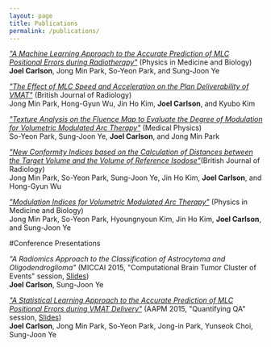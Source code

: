 ```yaml
---
layout: page
title: Publications
permalink: /publications/
---
```



<a href="http://www.ncbi.nlm.nih.gov/pubmed/26948678">*"A Machine Learning Approach to the Accurate Prediction of MLC Positional Errors during Radiotherapy"*</a> (Physics in Medicine and Biology)<br> **Joel Carlson**, Jong Min Park, So-Yeon Park, and Sung-Joon Ye

<a href="http://www.ncbi.nlm.nih.gov/pubmed/25734490">*"The Effect of MLC Speed and Acceleration on the Plan Deliverability of VMAT"*</a> (British Journal of Radiology)<br>
Jong Min Park, Hong-Gyun Wu, Jin Ho Kim, **Joel Carlson**, and Kyubo Kim

<a href="http://scitation.aip.org/content/aapm/journal/medphys/41/11/10.1118/1.4897388">*"Texture Analysis on the Fluence Map to Evaluate the Degree of Modulation for Volumetric Modulated Arc Therapy"*</a> (Medical Physics)<br>
So-Yeon Park, Sung-Joon Ye, **Joel Carlson**, and Jong Min Park

<a href="http://www.ncbi.nlm.nih.gov/pubmed/25225915">*"New Conformity Indices based on the Calculation of Distances between the Target Volume and the Volume of Reference Isodose"*</a>(British Journal of Radiology)<br>
Jong Min Park, So-Yeon Park, Sung-Joon Ye, Jin Ho Kim, **Joel Carlson**, and Hong-Gyun Wu

<a href="http://www.ncbi.nlm.nih.gov/pubmed/25383976">*"Modulation Indices for Volumetric Modulated Arc Therapy"*</a> (Physics in Medicine and Biology)<br>
Jong Min Park, So-Yeon Park, Hyoungnyoun Kim, Jin Ho Kim, **Joel Carlson**, and Sung-Joon Ye

#Conference Presentations

*"A Radiomics Approach to the Classification of Astrocytoma and Oligodendroglioma"* (MICCAI 2015, "Computational Brain Tumor Cluster of Events" session, [Slides](http://www.slideshare.net/JoelCarlson2/miccai-2015))<br>
**Joel Carlson**, Sung-Joon Ye

<a href="http://scitation.aip.org/content/aapm/journal/medphys/42/6/10.1118/1.4925742">*"A Statistical Learning Approach to the Accurate Prediction of MLC Positional Errors during VMAT Delivery"*</a> (AAPM 2015, "Quantifying QA" session, [Slides](https://www.slideshare.net/slideshow/embed_code/key/dkzHQwmlWf5ud0))<br>
**Joel Carlson**, Jong Min Park, So-Yeon Park, Jong-in Park, Yunseok Choi, Sung-Joon Ye
